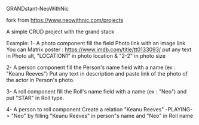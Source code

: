 GRANDstant-NeoWithNic

fork from https://www.neowithnic.com/projects

A simple CRUD project with the grand stack

Example:
1- A photo component
fill the field Photo link with an image link
You can Matrix poster : https://www.imdb.com/title/tt0133093/
put any text in Photo alt, "LOCATION1" in photo location & "2-2" in photo size

2- A person component
fill the Person's name field with a name (ex : "Keanu Reeves")
Put any text in description and paste link of the photo of the actor in Person's photo.

3- A roll component
fill the Roll's name field with a name (ex : "Neo") and put "STAR" in Roll type.

4- A person to roll component
Create a relation  "Keanu Reeves" -PLAYING-> "Neo"
by filling "Keanu Reeves" in person"s name and "Neo" in Roll name
